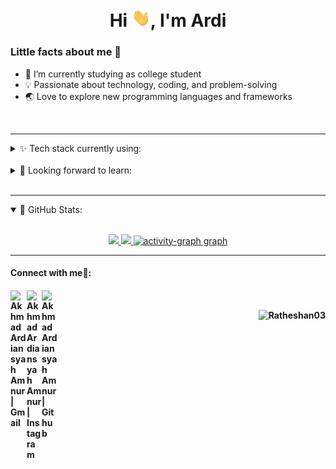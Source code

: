 <h1 align="center">Hi <img src="https://raw.githubusercontent.com/ABSphreak/ABSphreak/master/gifs/Hi.gif" width="30px">, I'm Ardi</h1>

<h3>Little facts about me 👤</h3>

- 🔭 I’m currently studying as college student
- 💡 Passionate about technology, coding, and problem-solving  
- 🌏 Love to explore new programming languages and frameworks
<br>

---

<details>
<summary>
  ✨ Tech stack currently using:
</summary>
   <br>
<code><a href="https://laravel.com/" target="_blank"><img height="30" src="https://www.vectorlogo.zone/logos/laravel/laravel-icon.svg"></a></code>
<code><a href="https://www.python.org/" target="_blank"><img height="30" src="https://www.vectorlogo.zone/logos/python/python-icon.svg"></a></code>
<code><a href="https://pytorch.org/" target="_blank"><img height="30" src="https://www.vectorlogo.zone/logos/tensorflow/tensorflow-icon.svg"></a></code>
<code><a href="https://www.oracle.com/java/" target="_blank"><img height="30" src="https://www.vectorlogo.zone/logos/java/java-icon.svg"></a></code>
<code><a href="https://www.oracle.com/java/" target="_blank"><img height="30" src="https://www.vectorlogo.zone/logos/typescriptlang/typescriptlang-icon.svg"></a></code>
<code><a href="https://www.javascript.com/" target="_blank"><img height="30" src="https://raw.githubusercontent.com/devicons/devicon/master/icons/javascript/javascript-plain.svg"></a></code>
<code><a href="https://www.w3schools.com/html/" target="_blank"><img height="30" src="https://www.vectorlogo.zone/logos/w3_html5/w3_html5-icon.svg"></a></code>
<code><a href="https://www.w3schools.com/css/" target="_blank"><img height="30" src="https://raw.githubusercontent.com/devicons/devicon/master/icons/css3/css3-original.svg"></a></code>
<code><a href="https://git-scm.com/" target="_blank"><img height="30" src="https://www.vectorlogo.zone/logos/git-scm/git-scm-icon.svg"></a></code>

  
</details>
<br>

<details>
<summary>
  🌱 Looking forward to learn:
</summary>
   <br>
<code><a href="https://cloud.google.com/" target="_blank"><img height="30" src="https://www.vectorlogo.zone/logos/google_cloud/google_cloud-icon.svg"></a></code></code>
</details>
<br>

---

<details open="">
<summary>
 📔 GitHub Stats:
</summary>
<br>
<p align="center">
  <a href="https://github.com/akhmad-ardi">
      <img height="180em" src="https://github-readme-stats-eight-theta.vercel.app/api?username=akhmad-ardi&show_icons=true&theme=dark&include_all_commits=true&count_private=true"/>
      <img height="180em" src="https://github-readme-stats-eight-theta.vercel.app/api/top-langs/?username=akhmad-ardi&layout=pie&theme=dark"/>
      <img src="https://github-readme-activity-graph.vercel.app/graph?username=akhmad-ardi&radius=16&hide_border=true&theme=github&area=true&order=5" height="300" alt="activity-graph graph"  />
  </a>
</p>
</details>

---

<h4> Connect with me🤝: <h4>
  </hr>
  <a href="mailto:akhmad.ardi1711@gmail.com">
    <img align="left" alt="Akhmad Ardiansyah Amnur | Gmail" width="26px" src="https://www.vectorlogo.zone/logos/gmail/gmail-icon.svg" />
  </a>
  <a href="https://www.instagram.com/ardi.17__/">
    <img align="left" alt="Akhmad Ardiansyah Amnur | Instagram" width="24px" src="https://www.vectorlogo.zone/logos/instagram/instagram-icon.svg" />
  </a>
  </a>
   <a href="https://github.com/akhmad-ardi">
    <img align="left" alt="Akhmad Ardiansyah Amnur | Github" width="26px" src="https://www.vectorlogo.zone/logos/github/github-tile.svg" />
  </a>
  <br>
  
<p align="right" > <img src="https://komarev.com/ghpvc/?username=akhmad-ardi1711&label=Profile%20views&color=0e75b6&style=flat" alt="Ratheshan03" /> </p>
<!---
akhmad-ardi/akhmad-ardi is a ✨ special ✨ repository because its `README.md` (this file) appears on your GitHub profile.
You can click the Preview link to take a look at your changes.
--->
